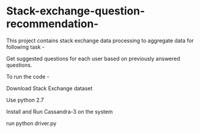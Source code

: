 # Stack-exchange-question-recommendation-
This project contains stack exchange data processing to aggregate data for following task - 

Get suggested questions for each user based on previously answered questions.



To run the code - 
  
  
  
  Download Stack Exchange dataset
  
  Use python 2.7
  
  Install and Run Cassandra-3 on the system
  
  run python driver.py
